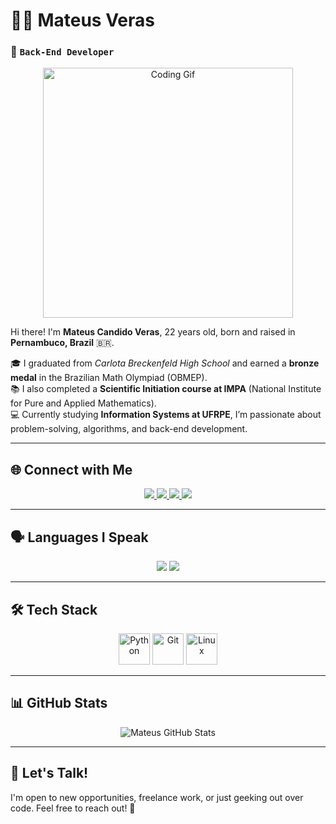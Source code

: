 # 👨‍💻 Mateus Veras  
### 🚀 `Back-End Developer`  

<p align="center">
  <img src="https://media.giphy.com/media/qgQUggAC3Pfv687qPC/giphy.gif" width="400" alt="Coding Gif"/>
</p>


Hi there! I'm **Mateus Candido Veras**, 22 years old, born and raised in **Pernambuco, Brazil** 🇧🇷.  

🎓 I graduated from *Carlota Breckenfeld High School* and earned a **bronze medal** in the Brazilian Math Olympiad (OBMEP).  
📚 I also completed a **Scientific Initiation course at IMPA** (National Institute for Pure and Applied Mathematics).  
💻 Currently studying **Information Systems at UFRPE**, I’m passionate about problem-solving, algorithms, and back-end development.

---

## 🌐 Connect with Me

<p align="center">
  <a href="https://medium.com/@mateusverascandido" target="_blank">
    <img src="https://img.shields.io/badge/Medium-000000?style=for-the-badge&logo=medium&logoColor=white" />
  </a>
  <a href="https://wa.me/5587999163042" target="_blank">
    <img src="https://img.shields.io/badge/WhatsApp-25D366?style=for-the-badge&logo=whatsapp&logoColor=white" />
  </a>
  <a href="https://discord.com/users/1300847747980591154" target="_blank">
    <img src="https://img.shields.io/badge/Discord-5865F2?style=for-the-badge&logo=discord&logoColor=white" />
  </a>
  <a href="mailto:mateusverascandido@gmail.com?subject=Contact%20via%20GitHub" target="_blank">
    <img src="https://img.shields.io/badge/Gmail-D14836?style=for-the-badge&logo=gmail&logoColor=white" />
  </a>
</p>

---

## 🗣️ Languages I Speak

<p align="center">
  <img src="https://img.shields.io/badge/Portuguese-Native-009C3B?style=for-the-badge&logo=portugal&logoColor=white" />
  <img src="https://img.shields.io/badge/English-Advanced-007ACC?style=for-the-badge&logo=unitedkingdom&logoColor=white" />
</p>

---

## 🛠️ Tech Stack

<p align="center">
  <img src="https://cdn.jsdelivr.net/gh/devicons/devicon/icons/python/python-original.svg" title="Python" width="50" />
  <img src="https://cdn.jsdelivr.net/gh/devicons/devicon/icons/git/git-original.svg" title="Git" width="50" />
  <img src="https://cdn.jsdelivr.net/gh/devicons/devicon/icons/linux/linux-original.svg" title="Linux" width="50" />
</p>

---

## 📊 GitHub Stats

<p align="center">
  <img src="https://github-readme-stats.vercel.app/api?username=mateuscandidoveras&show_icons=true&theme=radical&hide_border=true" alt="Mateus GitHub Stats" />
  <br/>


---

## 💬 Let's Talk!

I'm open to new opportunities, freelance work, or just geeking out over code. Feel free to reach out! 🚀
